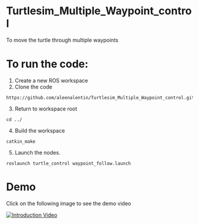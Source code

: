 # Turtlesim_Multiple_Waypoint_control
To move the turtle through multiple waypoints 
# To run the code:

1. Create a new ROS workspace
2. Clone the code 
 ```Shell
 https://github.com/aleenalentin/Turtlesim_Multiple_Waypoint_control.git
 ```
3. Return to workspace root
 ```Shell
 cd ../
   ```
4. Build the workspace 
```Shell
catkin_make 

``` 
5.  Launch the nodes.
```Shell
roslaunch turtle_control waypoint_follow.launch 
```
# Demo 

Click on the following image to see the demo video

[![Introduction Video](https://img.youtube.com/vi/CwVX2LkUVKc/0.jpg)](https://youtu.be/CwVX2LkUVKc)
